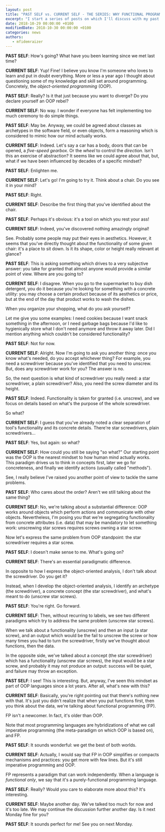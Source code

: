 ```yaml
---
layout: post
title: "PAST SELF vs. CURRENT SELF - THE SERIES: WHY FUNCTIONAL PROGRAMMING OVER OOP (PART I)"
excerpt: "I start a series of posts on which I'll discuss with my past about different topics about software programming using dialectics"
date: 2018-10-29 00:00:00 +0100
modifiedDate: 2018-10-30 00:00:00 +0100
categories: news
authors: 
   - mfidemraizer
---
```


**PAST SELF**: How's going? What have you been learning since we met last time?


**CURRENT SELF**: Yup! Fine! I believe you know I'm someone who loves to learn and put in doubt everything. More or less a year ago I thought about questioning some of my knowledge and skill set around programming. Concretely, the *object-oriented programming* (OOP).


**PAST SELF**: Really? Is it that just because you want to diverge? Do you declare yourself an OOP rebel?


**CURRENT SELF**: No way. I wonder if everyone has felt implementing too much ceremony to do simple things.


**PAST SELF**: May be. Anyway, we could be agreed about classes as archetypes in the software field, or even objects, form a reasoning which is considered to mimic how our mind actually works.


**CURRENT SELF**: Indeed. Let's say a car has a body, doors that can be opened, a *five-speed gearbox*. Or the *wheel* to control the *direction*. Isn't this an exercise of abstraction? It seems like we could agree about that, but, what if we have been influenced by decades of a specific mindset?


**PAST SELF**: Enlighten me.


**CURRENT SELF**: Let's go! I'm going to try it. Think about a chair. Do you see it in your mind?


**PAST SELF**: Right.


**CURRENT SELF**: Describe the first thing that you've identified about the chair.


**PAST SELF**: Perhaps it's obvious: it's a tool on which you rest your ass!


**CURRENT SELF**: Indeed, you've discovered nothing amazingly original!


See. Probably some people may put their eyes in aesthetics. However, it seems that you've directly thought about the functionality of some given chair: it's a place to sit down. Is it its shape, color or height really relevant at glance?


**PAST SELF**: This is asking something which drives to a very subjective answer: you take for granted that almost anyone would provide a similar point of view. Where are you going to?


**CURRENT SELF**: I disagree. When you go to the supermarket to buy dish detergent, you do it because you're looking for something with a concrete utility: you may choose a certain product because of its aesthetics or price, but at the end of the day that product works to wash the dishes.

When you organize your shopping, what do you ask yourself?

Let me give you some examples: I need cookies because I want snack something in the afternoon, or I need garbage bags because I'd like to hygienically store what I don't need anymore and throw it away later. Did I mention anything which couldn't be considered functionality?


**PAST SELF**: Not for now.


**CURRENT SELF**: Alright. Now I'm going to ask you another thing: once you know what's needed, do you accept whichever thing? For example, you need a screwdriver because you've identified that you need to unscrew. But, does any screwdriver work for you? The answer is no.

So, the next question is what kind of screwdriver you really need: a star screwdriver, a plain screwdriver? Also, you need the screw diameter and its height.


**PAST SELF**: Indeed. Functionality is taken for granted (i.e. unscrew), and we focus on details based on what's the purpose of the whole screwdriver.

So what?


**CURRENT SELF**: I guess that you've already noted a clear separation of tool's functionality and its concrete details. There're star screwdrivers, plain screwdrivers...


**PAST SELF**: Yes, but again: so what?


**CURRENT SELF**: How could you still be saying "so what?" Our starting point was the OOP is the nearest mindset to how human mind actually works. This paradigm drives us to think in concepts first, later we go for concreteness, and finally we identify actions (usually called "methods").

See, I really believe I've raised you another point of view to tackle the same problems.


**PAST SELF**: Who cares about the order? Aren't we still talking about the same thing?


**CURRENT SELF**: No, we're talking about a substantial difference: OOP works around objects which perform actions and communicate with other objects. Nevertheless, I'm posing you that we're segregating functionality from concrete attributes (i.e. data) that may be mandatory to let something work: unscrewing star screws requires screws owning a star screw.

Now let's express the same problem from OOP standpoint: the star screwdriver requires a star screw.


**PAST SELF**: I doesn't make sense to me. What's going on?


**CURRENT SELF**: There's an essential paradigmatic difference.


In opposite to how I express the object-oriented analysis, I don't talk about the screwdriver. Do you get it?

Instead, when I develop the object-oriented analysis, I identify an archetype (the screwdriver), a concrete concept (the star screwdriver), and what's meant to do (unscrew star screws).


**PAST SELF**: You're right. Go forward.


**CURRENT SELF**: Then, without recurring to labels, we see two different paradigms which try to address the same problem (unscrew star screws).

When we talk about a functionality (unscrew) and then an input (a star screw), and an output which would be the fail to unscrew the screw or how many times you had to turn the screwdriver, firstly we've thought about functions, then the data.

In the opposite side, we've talked about a concept (the star screwdriver) which has a functionality (unscrew star screws), the input would be a star screw, and probably it may not produce an output: success will be quiet, and failure may throw an exception.


**PAST SELF**: I see! This is interesting. But, anyway, I've seen this mindset as part of OOP languages since a lot years. After all, what's new with this?


**CURRENT SELF**: Basically, you're right pointing out that there's nothing new with that. It's just you didn't realize that when you put functions first, then you think about the data, we're talking about functional programming (FP).

FP isn't a newcomer. In fact, it's older than OOP.

Note that most programming languages are hybridizations of what we call imperative programming (the meta-paradigm on which OOP is based on), and FP.


**PAST SELF**: It sounds wonderful: we get the best of both worlds.


**CURRENT SELF**: Actually, I would say that FP in OOP simplifies or compacts mechanisms and practices: you get more with few lines. But it's still imperative programming and OOP. 

FP represents a paradigm that can work independently. When a language is *functional only*, we say that it's a purely-functional programming language.


**PAST SELF**: Really? Would you care to elaborate more about this? It's interesting.


**CURRENT SELF**: Maybe another day. We've talked too much for now and it's too late. We may continue the discussion further another day. Is it next Monday fine for you?


**PAST SELF**: It sounds perfect for me! See you on next Monday.